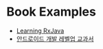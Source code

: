 # Book Examples

* [Learning RxJava](https://www.packtpub.com/application-development/learning-rxjava)
* [안드로이드 개발 레벨업 교과서](http://wikibook.co.kr/advanced-android-book/)
